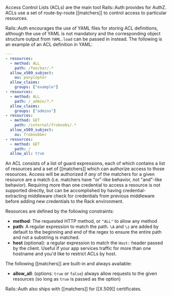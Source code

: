 Access Control Lists (ACLs) are the main tool Rails::Auth provides for AuthZ. ACLs use a set of route-by-route [[matchers]] to control access to particular resources.

Rails::Auth encourages the use of YAML files for storing ACL definitions, although the use of YAML is not mandatory and the corresponding object structure output from `YAML.load` can be passed in instead. The following is an example of an ACL definition in YAML:

```yaml
---
- resources:
  - method: ALL
    path: /foo/bar/.*
  allow_x509_subject:
    ou: ponycopter
  allow_claims:
    groups: ["example"]
- resources:
  - method: ALL
    path: /_admin/?.*
  allow_claims:
    groups: ["admins"]
- resources:
  - method: GET
    path: /internal/frobnobs/.*
  allow_x509_subject:
    ou: frobnobber
- resources:
  - method: GET
    path: /
  allow_all: true
```

An ACL consists of a list of guard expressions, each of which contains a list of resources and a set of [[matchers]] which can authorize access to those resources. Access will be authorized if *any* of the matchers for a given resource are a match (i.e. matchers have "or"-like behavior, not "and"-like behavior). Requiring more than one credential to access a resource is not supported directly, but can be accomplished by having credential-extracting middleware check for credentials from previous middleware before adding new credentials to the Rack environment.

Resources are defined by the following constraints:

* **method**: The requested HTTP method, or `"ALL"` to allow any method
* **path**: A regular expression to match the path. `\A` and `\z` are added by default to the beginning and end of the regex to ensure the entire path and not a substring is matched.
* **host** (optional): a regular expression to match the `Host:` header passed by the client. Useful if your app services traffic for more than one hostname and you'd like to restrict ACLs by host.

The following [[matchers]] are built-in and always available:

* **allow_all**: (options: `true` or `false`) always allow requests to the
  given resources (so long as `true` is passed as the option)

Rails::Auth also ships with [[matchers]] for [[X.509]] certificates.